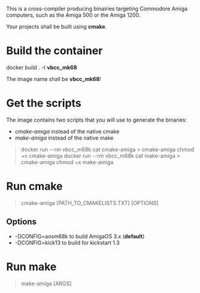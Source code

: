 This is a cross-compiler producing binairies targeting Commodore Amiga computers, such as the Amiga 500 or the Amiga 1200.

Your projects shall be built using **cmake**.

# Build the container

docker build . -t **vbcc_mk68**

The image name shall be **vbcc_mk68**!

# Get the scripts

The image contains two scripts that you will use to generate the binaries:
* *cmake-amiga* instead of the native cmake
* *make-amiga* instead of the native make

> docker run --rm vbcc_m68k cat cmake-amiga > cmake-amiga
> chmod +x cmake-amiga
> docker run --rm vbcc_m68k cat make-amiga > cmake-amiga
> chmod +x make-amiga

# Run cmake

> cmake-amiga [PATH_TO_CMAKELISTS.TXT] [OPTIONS]

## Options

* -DCONFIG=aosm68k to build AmigaOS 3.x (**default**)
* -DCONFIG=kick13 to build for kickstart 1.3


# Run make

> make-amiga [ARGS]

